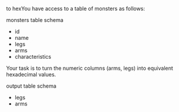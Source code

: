 to hexYou have access to a table of monsters as follows:

monsters table schema
- id
- name
- legs
- arms
- characteristics

Your task is to turn the numeric columns (arms, legs) into equivalent hexadecimal values.

output table schema
- legs
- arms